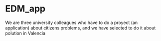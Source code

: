 # EDM_app

We are three university colleagues who have to do a proyect (an application) about citizens problems, and we have selected to do it about polution in Valencia
